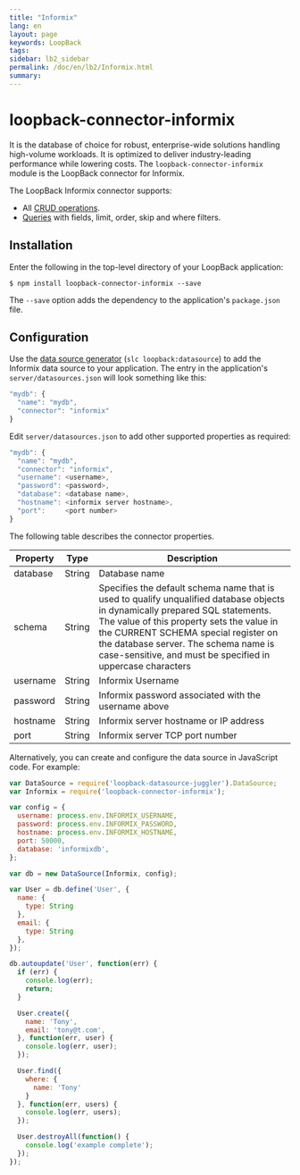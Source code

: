 ```yaml
---
title: "Informix"
lang: en
layout: page
keywords: LoopBack
tags:
sidebar: lb2_sidebar
permalink: /doc/en/lb2/Informix.html
summary:
---
```


# loopback-connector-informix

It is the database of choice for robust, enterprise-wide solutions handling high-volume workloads.
It is optimized to deliver industry-leading performance while lowering costs. The `loopback-connector-informix`
module is the LoopBack connector for Informix.

The LoopBack Informix connector supports:

* All [CRUD operations](https://docs.strongloop.com/display/LB/Creating%2C+updating%2C+and+deleting+data).
* [Queries](/doc/en/lb2/Querying-data.html) with fields, limit, order, skip and where filters.

## Installation

Enter the following in the top-level directory of your LoopBack application:

```shell
$ npm install loopback-connector-informix --save
```

The `--save` option adds the dependency to the application's `package.json` file.

## Configuration

Use the [data source generator](https://docs.strongloop.com/display/LB/Data+source+generator) (`slc loopback:datasource`) to add the Informix data source to your application.
The entry in the application's `server/datasources.json` will look something like this:

```javascript
"mydb": {
  "name": "mydb",
  "connector": "informix"
}
```

Edit `server/datasources.json` to add other supported properties as required:

```javascript
"mydb": {
  "name": "mydb",
  "connector": "informix",
  "username": <username>,
  "password": <password>,
  "database": <database name>,
  "hostname": <informix server hostname>,
  "port":     <port number>
}
```

The following table describes the connector properties.

<table>
  <thead>
    <tr>
      <th>Property</th>
      <th>Type</th>
      <th>Description</th>
    </tr>
  </thead>
  <tbody>
    <tr>
      <td>database</td>
      <td>String</td>
      <td>Database name</td>
    </tr>
    <tr>
      <td>schema</td>
      <td>String</td>
      <td>Specifies the default schema name that is used to qualify unqualified database objects in dynamically prepared SQL statements.
        The value of this property sets the value in the CURRENT SCHEMA special register on the database server.
        The schema name is case-sensitive, and must be specified in uppercase characters
      </td>
    </tr>
    <tr>
      <td>username</td>
      <td>String</td>
      <td>Informix Username</td>
    </tr>
    <tr>
      <td>password</td>
      <td>String</td>
      <td>Informix password associated with the username above</td>
    </tr>
    <tr>
      <td>hostname</td>
      <td>String</td>
      <td>Informix server hostname or IP address</td>
    </tr>
    <tr>
      <td>port</td>
      <td>String</td>
      <td>Informix server TCP port number</td>
    </tr>
  </tbody>
</table>


Alternatively, you can create and configure the data source in JavaScript code.
For example:

```javascript
var DataSource = require('loopback-datasource-juggler').DataSource;
var Informix = require('loopback-connector-informix');

var config = {
  username: process.env.INFORMIX_USERNAME,
  password: process.env.INFORMIX_PASSWORD,
  hostname: process.env.INFORMIX_HOSTNAME,
  port: 50000,
  database: 'informixdb',
};

var db = new DataSource(Informix, config);

var User = db.define('User', {
  name: {
    type: String
  },
  email: {
    type: String
  },
});

db.autoupdate('User', function(err) {
  if (err) {
    console.log(err);
    return;
  }

  User.create({
    name: 'Tony',
    email: 'tony@t.com',
  }, function(err, user) {
    console.log(err, user);
  });

  User.find({
    where: {
      name: 'Tony'
    }
  }, function(err, users) {
    console.log(err, users);
  });

  User.destroyAll(function() {
    console.log('example complete');
  });
});
```